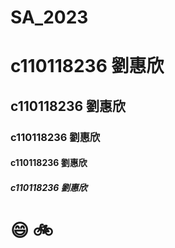 # SA_2023
# c110118236 劉惠欣
## c110118236 劉惠欣
### c110118236 劉惠欣
#### c110118236 劉惠欣
##### c110118236 劉惠欣

# 😄 :bike:
